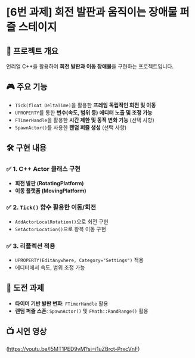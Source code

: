 # [6번 과제] 회전 발판과 움직이는 장애물 퍼즐 스테이지

## 📌 프로젝트 개요
언리얼 C++을 활용하여 **회전 발판과 이동 장애물**을 구현하는 프로젝트입니다.

## 🎮 주요 기능
- `Tick(float DeltaTime)`을 활용한 **프레임 독립적인 회전 및 이동**
- `UPROPERTY`를 통한 **변수(속도, 범위 등) 에디터 노출 및 조정 가능**
- `FTimerHandle`을 활용한 **시간 제한 및 동적 변화 기능** (선택 사항)
- `SpawnActor()`를 사용한 **랜덤 퍼즐 생성** (선택 사항)

## 🛠 구현 내용
### ✅ 1. C++ Actor 클래스 구현
- **회전 발판 (RotatingPlatform)**
- **이동 플랫폼 (MovingPlatform)**

### ✅ 2. `Tick()` 함수 활용한 이동/회전
- `AddActorLocalRotation()`으로 회전 구현
- `SetActorLocation()`으로 왕복 이동 구현

### ✅ 3. 리플렉션 적용
- `UPROPERTY(EditAnywhere, Category="Settings")` 적용
- 에디터에서 속도, 범위 조정 가능

## 🚀 도전 과제
- **타이머 기반 발판 변화**: `FTimerHandle` 활용
- **랜덤 퍼즐 스폰**: `SpawnActor()` 및 `FMath::RandRange()` 활용

## 📺 시연 영상
(https://youtu.be/l5MT1PED9vM?si=i1uZBrct-PrxcVnF)
